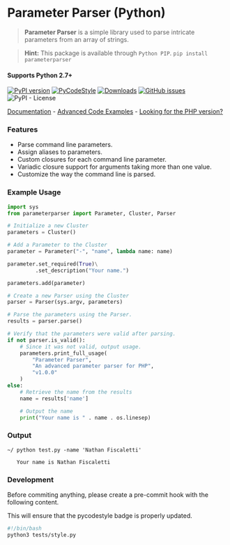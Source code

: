 # Parameter Parser (Python)

> **Parameter Parser** is a simple library used to parse intricate parameters from an array of strings.

> **Hint:** This package is available through `Python PIP`.
> `pip install parameterparser` 

#### Supports Python 2.7+

[![PyPI version](https://badge.fury.io/py/parameterparser.svg)](https://badge.fury.io/py/parameterparser)
[![PyCodeStyle](./stylebadge.svg)](./tests/latest.stylelog)
[![Downloads](https://pepy.tech/badge/parameterparser)](https://pepy.tech/project/parameterparser)
[![GitHub issues](https://img.shields.io/github/issues/nathan-fiscaletti/parameterparser-py.svg)](https://github.com/nathan-fiscaletti/parameterparser-py/issues)
![PyPI - License](https://img.shields.io/pypi/l/parameterparser.svg)

[Documentation](./docs/) - [Advanced Code Examples](./examples/readme.md) - [Looking for the PHP version?](https://github.com/nathan-fiscaletti/parameterparser)

### Features
* Parse command line parameters.
* Assign aliases to parameters.
* Custom closures for each command line parameter.
* Variadic closure support for arguments taking more than one value.
* Customize the way the command line is parsed.

### Example Usage
```python
import sys
from parameterparser import Parameter, Cluster, Parser

# Initialize a new Cluster
parameters = Cluster()

# Add a Parameter to the Cluster
parameter = Parameter("-", "name", lambda name: name)

parameter.set_required(True)\
         .set_description("Your name.")

parameters.add(parameter)

# Create a new Parser using the Cluster
parser = Parser(sys.argv, parameters)

# Parse the parameters using the Parser.
results = parser.parse()

# Verify that the parameters were valid after parsing.
if not parser.is_valid():
    # Since it was not valid, output usage.
    parameters.print_full_usage(
        "Parameter Parser",
        "An advanced parameter parser for PHP",
        "v1.0.0"
    )
else:
    # Retrieve the name from the results
    name = results['name']

    # Output the name
    print("Your name is " . name . os.linesep)
```

### Output
```
~/ python test.py -name 'Nathan Fiscaletti'

   Your name is Nathan Fiscaletti
```

### Development

Before commiting anything, please create a pre-commit hook with the following content.

This will ensure that the pycodestyle badge is properly updated.

```bash
#!/bin/bash
python3 tests/style.py
```